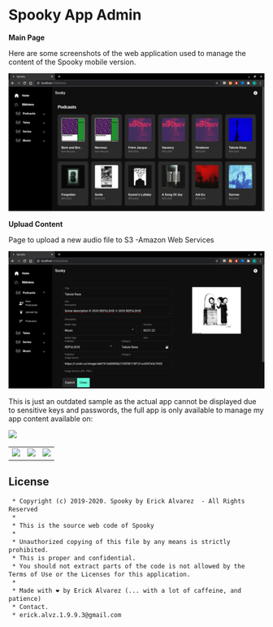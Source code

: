 # Spooky App Admin

<strong>Main Page</strong>

Here are some screenshots of the web application used to manage the content of the Spooky mobile version.

<img src="captures/SpookyMainPage.png" alt="Jetpack Compose Samples" width="1024">

<strong>Upluad Content</strong>

Page to upload a new audio file to S3 -Amazon Web Services

<img src="captures/UpluadAudioPage.png" alt="Jetpack Compose Samples" width="1024">

This is just an outdated sample as the actual app cannot be displayed due to sensitive keys and passwords, the full app is only available to manage my app content available on:

<a href="https://play.google.com/store/apps/details?id=io.spooky.app" target="_blank">
  <img src="https://play.google.com/intl/en_us/badges/static/images/badges/en_badge_web_generic.png" width="183">
</a>


<table>
  <tr>
    <td><img src="https://play-lh.googleusercontent.com/T_WinYv9_NVDhN0YlxyqdtLcfTkv9MsCbCCxjJZKZT3R-B_c3JTX8P08jtLwXIA9UccM=w720-h310-rw" width="143"></td>
    <td><img src="https://play-lh.googleusercontent.com/W63qYmq-34sJSEch7WbAhqJS-DxvrqImnaFrQ5iOuArUcj7R--LrOxwSXQ0kna0PVyk=w720-h310-rw" width="143"></td>
    <td><img src="https://play-lh.googleusercontent.com/fH1xjuXLov0Zu3xhBGJ8gZ455wV-xolwvlFP7wQ8TxRUwcCqausjqrqMPnfFTT-AjQ=w720-h310-rw" width="143"></td>
  </tr>
</table>



## License
```
 * Copyright (c) 2019-2020. Spooky by Erick Alvarez  - All Rights Reserved
 *
 * This is the source web code of Spooky
 *
 * Unauthorized copying of this file by any means is strictly prohibited.
 * This is proper and confidential.
 * You should not extract parts of the code is not allowed by the Terms of Use or the Licenses for this application.
 *
 * Made with ❤️️ by Erick Alvarez (... with a lot of caffeine, and patience)
 * Contact.
 * erick.alvz.1.9.9.3@gmail.com
```
